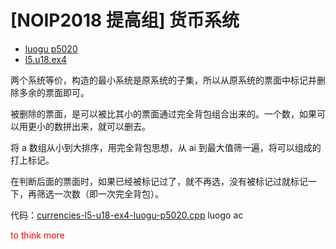 # [NOIP2018 提高组] 货币系统

- [luogu p5020](https://www.luogu.com.cn/problem/P5020)
- [l5.u18.ex4](https://oj.youdao.com/course/37/288/1#/1/14430)

两个系统等价，构造的最小系统是原系统的子集，所以从原系统的票面中标记并删除多余的票面即可。

被删除的票面，是可以被比其小的票面通过完全背包组合出来的。一个数，如果可以用更小的数拼出来，就可以删去。

将 a 数组从小到大排序，用完全背包思想，从 ai 到最大值筛一遍，将可以组成的打上标记。

在判断后面的票面时，如果已经被标记过了，就不再选，没有被标记过就标记一下，再筛选一次数（即一次完全背包）。

代码：[currencies-l5-u18-ex4-luogu-p5020.cpp](code/currencies-l5-u18-ex4-luogu-p5020.cpp) luogo ac

<font color="red">to think more</font>

